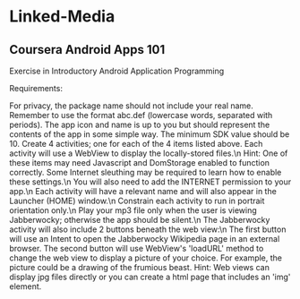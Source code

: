 Linked-Media
============

Coursera
Android Apps 101
-----------------
Exercise in Introductory Android Application Programming


Requirements:

For privacy, the package name should not include your real name. Remember to use the format abc.def (lowercase words, separated with periods).
The app icon and name is up to you but should represent the contents of the app in some simple way.
The minimum SDK value should be 10.
Create 4 activities; one for each of the 4 items listed above. Each activity will use a WebView to display the locally-stored files.\n
Hint: One of these items may need Javascript and DomStorage enabled to function correctly. Some Internet sleuthing may be required to learn how to enable these settings.\n
You will also need to add the INTERNET permission to your app.\n
Each activity will have a relevant name and will also appear in the Launcher (HOME) window.\n
Constrain each activity to run in portrait orientation only.\n
Play your mp3 file only when the user is viewing Jabberwocky; otherwise the app should be silent.\n
The Jabberwocky activity will also include 2 buttons beneath the web view:\n
The first button will use an Intent to open the Jabberwocky Wikipedia page in an external browser. The second button will use WebView's 'loadURL' method to change the web view to display a picture of your choice. For example, the picture could be a drawing of the frumious beast. Hint: Web views can display jpg files directly or you can create a html page that includes an 'img' element. 

